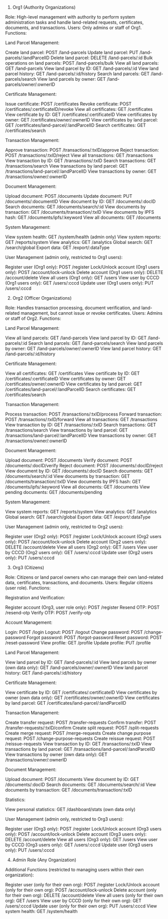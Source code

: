 1. Org1 (Authority Organizations)

Role: High-level management with authority to perform system administration tasks and handle land-related requests, certificates, documents, and transactions.
Users: Only admins or staff of Org1.
Functions:

Land Parcel Management:

Create land parcel: POST /land-parcels
Update land parcel: PUT /land-parcels/:landParcelID
Delete land parcel: DELETE /land-parcels/:id
Bulk operations on land parcels: POST /land-parcels/bulk
View all land parcels: GET /land-parcels
View land parcel by ID: GET /land-parcels/:id
View land parcel history: GET /land-parcels/:id/history
Search land parcels: GET /land-parcels/search
View land parcels by owner: GET /land-parcels/owner/:ownerID


Certificate Management:

Issue certificate: POST /certificates
Revoke certificate: POST /certificates/:certificateID/revoke
View all certificates: GET /certificates
View certificate by ID: GET /certificates/:certificateID
View certificates by owner: GET /certificates/owner/:ownerID
View certificates by land parcel: GET /certificates/land-parcel/:landParcelID
Search certificates: GET /certificates/search


Transaction Management:

Approve transaction: POST /transactions/:txID/approve
Reject transaction: POST /transactions/:txID/reject
View all transactions: GET /transactions
View transaction by ID: GET /transactions/:txID
Search transactions: GET /transactions/search
View transactions by land parcel: GET /transactions/land-parcel/:landParcelID
View transactions by owner: GET /transactions/owner/:ownerID


Document Management:

Upload document: POST /documents
Update document: PUT /documents/:documentID
View document by ID: GET /documents/:docID
Search documents: GET /documents/search/:id
View documents by transaction: GET /documents/transaction/:txID
View documents by IPFS hash: GET /documents/ipfs/:keyword
View all documents: GET /documents


System Management:

View system health: GET /system/health (admin only)
View system reports: GET /reports/system
View analytics: GET /analytics
Global search: GET /search/global
Export data: GET /export/:dataType


User Management (admin only, restricted to Org1 users):

Register user (Org1 only): POST /register
Lock/Unlock account (Org1 users only): POST /account/lock-unlock
Delete account (Org1 users only): DELETE /account/delete
View all users (Org1 only): GET /users
View user by CCCD (Org1 users only): GET /users/:cccd
Update user (Org1 users only): PUT /users/:cccd






2. Org2 (Officer Organizations)

Role: Handles transaction processing, document verification, and land-related management, but cannot issue or revoke certificates.
Users: Admins or staff of Org2.
Functions:

Land Parcel Management:

View all land parcels: GET /land-parcels
View land parcel by ID: GET /land-parcels/:id
Search land parcels: GET /land-parcels/search
View land parcels by owner: GET /land-parcels/owner/:ownerID
View land parcel history: GET /land-parcels/:id/history


Certificate Management:

View all certificates: GET /certificates
View certificate by ID: GET /certificates/:certificateID
View certificates by owner: GET /certificates/owner/:ownerID
View certificates by land parcel: GET /certificates/land-parcel/:landParcelID
Search certificates: GET /certificates/search


Transaction Management:

Process transaction: POST /transactions/:txID/process
Forward transaction: POST /transactions/:txID/forward
View all transactions: GET /transactions
View transaction by ID: GET /transactions/:txID
Search transactions: GET /transactions/search
View transactions by land parcel: GET /transactions/land-parcel/:landParcelID
View transactions by owner: GET /transactions/owner/:ownerID


Document Management:

Upload document: POST /documents
Verify document: POST /documents/:docID/verify
Reject document: POST /documents/:docID/reject
View document by ID: GET /documents/:docID
Search documents: GET /documents/search/:id
View documents by transaction: GET /documents/transaction/:txID
View documents by IPFS hash: GET /documents/ipfs/:keyword
View all documents: GET /documents
View pending documents: GET /documents/pending


System Management:

View system reports: GET /reports/system
View analytics: GET /analytics
Global search: GET /search/global
Export data: GET /export/:dataType


User Management (admin only, restricted to Org2 users):

Register user (Org2 only): POST /register
Lock/Unlock account (Org2 users only): POST /account/lock-unlock
Delete account (Org2 users only): DELETE /account/delete
View all users (Org2 only): GET /users
View user by CCCD (Org2 users only): GET /users/:cccd
Update user (Org2 users only): PUT /users/:cccd






3. Org3 (Citizens)

Role: Citizens or land parcel owners who can manage their own land-related data, certificates, transactions, and documents.
Users: Regular citizens (user role).
Functions:

Registration and Verification:

Register account (Org3, user role only): POST /register
Resend OTP: POST /resend-otp
Verify OTP: POST /verify-otp


Account Management:

Login: POST /login
Logout: POST /logout
Change password: POST /change-password
Forgot password: POST /forgot-password
Reset password: POST /reset-password
View profile: GET /profile
Update profile: PUT /profile


Land Parcel Management:

View land parcel by ID: GET /land-parcels/:id
View land parcels by owner (own data only): GET /land-parcels/owner/:ownerID
View land parcel history: GET /land-parcels/:id/history


Certificate Management:

View certificate by ID: GET /certificates/:certificateID
View certificates by owner (own data only): GET /certificates/owner/:ownerID
View certificates by land parcel: GET /certificates/land-parcel/:landParcelID


Transaction Management:

Create transfer request: POST /transfer-requests
Confirm transfer: POST /transfer-requests/:txID/confirm
Create split request: POST /split-requests
Create merge request: POST /merge-requests
Create change purpose request: POST /change-purpose-requests
Create reissue request: POST /reissue-requests
View transaction by ID: GET /transactions/:txID
View transactions by land parcel: GET /transactions/land-parcel/:landParcelID
View transactions by owner (own data only): GET /transactions/owner/:ownerID


Document Management:

Upload document: POST /documents
View document by ID: GET /documents/:docID
Search documents: GET /documents/search/:id
View documents by transaction: GET /documents/transaction/:txID


Statistics:

View personal statistics: GET /dashboard/stats (own data only)


User Management (admin only, restricted to Org3 users):

Register user (Org3 only): POST /register
Lock/Unlock account (Org3 users only): POST /account/lock-unlock
Delete account (Org3 users only): DELETE /account/delete
View all users (Org3 only): GET /users
View user by CCCD (Org3 users only): GET /users/:cccd
Update user (Org3 users only): PUT /users/:cccd






4. Admin Role (Any Organization)

Additional Functions (restricted to managing users within their own organization):

Register user (only for their own org): POST /register
Lock/Unlock account (only for their own org): POST /account/lock-unlock
Delete account (only for their own org): DELETE /account/delete
View all users (only for their own org): GET /users
View user by CCCD (only for their own org): GET /users/:cccd
Update user (only for their own org): PUT /users/:cccd
View system health: GET /system/health
